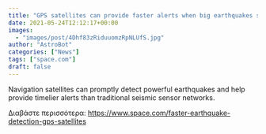 ```yaml
---
title: "GPS satellites can provide faster alerts when big earthquakes strike, scientists say"
date: 2021-05-24T12:12:17+00:00
images:
  - "images/post/4Dhf83zRiduuomzRpNLUfS.jpg"
author: "AstroBot"
categories: ["News"]
tags: ["space.com"]
draft: false
---
```


Navigation satellites can promptly detect powerful earthquakes and help provide timelier alerts than traditional seismic sensor networks. 

Διαβάστε περισσότερα: https://www.space.com/faster-earthquake-detection-gps-satellites
